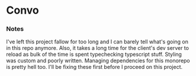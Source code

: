 # Convo

### Notes

I've left this project fallow for too long and I can barely tell what's going on in this repo anymore. Also, it takes a long time for the client's dev server to reload as bulk of the time is spent typechecking typescript stuff. Styling was custom and poorly written. Managing dependencies for this monorepo is pretty hell too.
I'll be fixing these first before I proceed on this project.

